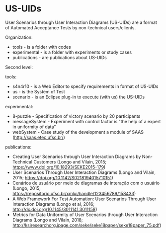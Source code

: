 # US-UIDs

User Scenarios through User Interaction Diagrams (US-UIDs) are a format of Automated Acceptance Tests by non-technical users/clients.

Organization:
* tools - is a folder with codes
* experimental - is a folder with experiments or study cases
* publications - are publications about US-UIDs


Second level:

tools:        
* s4n4r10 - is a Web Editor to specify requirements in format of US-UIDs  
* us - is the System of Test
* scenario - is an Eclipse plug-in to execute (with us) the US-UIDs


experimental:
* 8-puzzle - Specification of victory scenario by 20 participants  
* messageSystem - Experiment with control factor is "the help of a expert in uniformity of data"
* webSystem - Case study of the development a module of SAAS (http://saas.etec.ufsc.br/)


publications:
* Creating User Scenarios through User Interaction Diagrams by Non-Technical Customers (Longo and Vilain, 2015; https://www.doi.org/10.18293/SEKE2015-179)
* User Scenarios Through User Interaction Diagrams (Longo and Vilain, 2015; https://doi.org/10.1142/S0218194015710151)
* Cenários de usuário por meio de diagramas de interação com o usuário (Longo, 2015; https://repositorio.ufsc.br/xmlui/handle/123456789/158433)
* A Web Framework For Test Automation: User Scenarios Through User Interaction Diagrams (Longo et al, 2016; http://dx.doi.org/10.1145/3011141.3011158)
* Metrics for Data Uniformity of User Scenarios through User Interaction Diagrams (Longo and Vilain, 2018; http://ksiresearchorg.ipage.com/seke/seke18paper/seke18paper_75.pdf)
